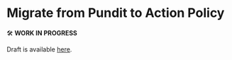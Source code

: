 # Migrate from Pundit to Action Policy

🛠 **WORK IN PROGRESS**

Draft is available [here](https://gist.github.com/palkan/a4c482eeb8453ef6b103ee05f8c2f077).

